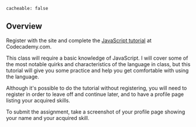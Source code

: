 ```
cacheable: false
```

## Overview

Register with the site and complete the
  [JavaScript tutorial](https://www.codecademy.com/tracks/javascript) at Codecademy.com.

This class will require a basic knowledge of JavaScript. I will cover some of the most notable quirks and characteristics of the language in class, but this tutorial will give you some practice and help you get comfortable with using the language.  

Although it's possible to do the tutorial without registering, you will need to register in order to leave off and continue later, and to have a profile page listing your acquired skills.

To submit the assignment, take a screenshot of your profile page showing your name and your acquired skill. 
